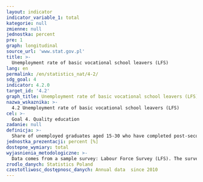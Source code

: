 ```yaml
---
layout: indicator
indicator_variable_1: total
kategorie: null
zmienne: null
jednostka: percent
pre: 1
graph: longitudinal
source_url: 'www.stat.gov.pl'
title: >-
  Unemployment rate of basic vocational school leavers (LFS)
lang: en
permalink: /en/statistics_nat/4-2/
sdg_goal: 4
indicator: 4.2.0
target_id: '4.2'
graph_title: Unemployment rate of basic vocational school leavers (LFS)
nazwa_wskaznika: >-
  4.2 Unemployment rate of basic vocational school leavers (LFS)
cel: >-
  Goal 4. Quality education
zadanie: null
definicja: >-
  Share of unemployed graduates aged 15-30 who have completed post-secondary, secondary vocational or basic vocational education in the last 12 months, and do not continue education in the total number of economically active graduates aged 15-30 with post-secondary, secondary vocational or basic vocational education.
jednostka_prezentacji: percent [%]
dostepne_wymiary: total
wyjasnienia_metodologiczne: >-
  Data comes from a sample survey: Labour Force Survey (LFS). The survey is conducted on a quarterly basis. The survey is conducted as continuous observation (movable survey week) what allows presenting the situation on the labour market during a whole quarter. The survey covers persons aged 15 and more who are members of households in dwellings selected on a random basis.In the context of economic activity – work is the main criterion in dividing the population, i.e. performing, holding or seeking work. According to the international standards, the tree main categories are distinguished: employed, unemployed and economically inactive persons. The employed, unemployed are the economically active population.Among the employed are included all persons aged 15 years or more who during the reference week:1) performed for at least one hour any work generating pay or income, i.e. were employed as paid employees, worked on their own (or leased) agricultural farm, or conducted their own economic activity outside agriculture, assisted (without pay) in conducting family agricultural farm or family economic activity outside agriculture,2) had work but did not perform it: (e.g. due to illness, maternity leave or vacation, a break in company activity) if the break in employment did not exceed 3 months  if the break was longer than 3 months in case when persons were paid employees the additional criterion is receiving during that period at least 50% of the hitherto earnings.Among employees are also included persons performing outwork and apprentices with whom enterprises or natural persons signed a contract for occupational training or learning skills for a particular job (if they receive a payment).Due to the survey methodological assumptions the number of the employed obtained from the LFS does not comprise some categories of persons, who are considered as employed in the establishment survey, i.a.: a) employees living in lodging houses for workers, b) employees working abroad for their Polish employers.Unemployed persons are persons aged 15-74 who simultaneously fulfil three conditions:– within the reference week were not employed,- were actively looking for work, i.e. for over 4 weeks (the reference week being the fourth one) had been involved in concrete actions aimed at finding a job,– were available to take up work within two weeks after the reference week.Persons who were not seeking work because they had already found a job, were only waiting to start work within the period no longer than 3 months, and were available for this job are also included inthe category of the unemployed.Among school-leavers are included persons at the age 15-30 years who completed school during the last 12 months and who do not continue education.
zrodlo_danych: Statistics Poland
czestotliwosc_dostępnosc_danych: Annual data  since 2010
---
```

